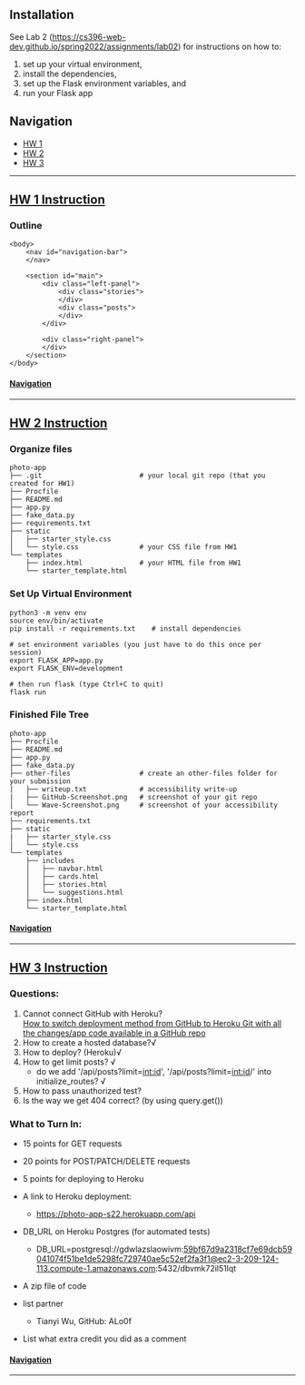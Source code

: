 ## Installation

See Lab 2 (<https://cs396-web-dev.github.io/spring2022/assignments/lab02>) for instructions on how to:

1. set up your virtual environment,
2. install the dependencies,
3. set up the Flask environment variables, and
4. run your Flask app

## Navigation
* [HW 1](#HW-1-Instruction)
* [HW 2](#HW-2-Instruction)
* [HW 3](#HW-3-Instruction)

---

## [HW 1 Instruction](https://cs396-web-dev.github.io/spring2022/assignments/hw01)
### Outline
```
<body>
    <nav id="navigation-bar">
    </nav>

    <section id="main">
        <div class="left-panel">
            <div class="stories">
            </div>
            <div class="posts">
            </div>
        </div>

        <div class="right-panel">
        </div>
    </section>
</body>
```

#### [Navigation](#Navigation)

---

## [HW 2 Instruction](https://cs396-web-dev.github.io/spring2022/assignments/hw02)
### Organize files
```
photo-app
├── .git                        # your local git repo (that you created for HW1)
├── Procfile
├── README.md
├── app.py
├── fake_data.py
├── requirements.txt
├── static
│   ├── starter_style.css
│   └── style.css               # your CSS file from HW1
└── templates
    ├── index.html              # your HTML file from HW1
    └── starter_template.html
```

### Set Up Virtual Environment
```
python3 -m venv env
source env/bin/activate
pip install -r requirements.txt    # install dependencies

# set environment variables (you just have to do this once per session)
export FLASK_APP=app.py     
export FLASK_ENV=development

# then run flask (type Ctrl+C to quit)
flask run
```

### Finished File Tree
```
photo-app
├── Procfile
├── README.md
├── app.py
├── fake_data.py
├── other-files                 # create an other-files folder for your submission
|   ├── writeup.txt             # accessibility write-up
|   ├── GitHub-Screenshot.png   # screenshot of your git repo
│   └── Wave-Screenshot.png     # screenshot of your accessibility report
├── requirements.txt
├── static
|   ├── starter_style.css
│   └── style.css
└── templates
    ├── includes
    │   ├── navbar.html
    │   ├── cards.html
    │   ├── stories.html
    │   └── suggestions.html
    ├── index.html
    └── starter_template.html
```

#### [Navigation](#Navigation)

---

## [HW 3 Instruction](https://cs396-web-dev.github.io/spring2022/assignments/hw03)

### Questions:
1. Cannot connect GitHub with Heroku?  
[How to switch deployment method from GitHub to Heroku Git with all the changes/app code available in a GitHub repo](https://help.heroku.com/CKVOUPSY/how-to-switch-deployment-method-from-github-to-heroku-git-with-all-the-changes-app-code-available-in-a-github-repo)</br>
2. How to create a hosted database?√
3. How to deploy? (Heroku)√
4. How to get limit posts? √ 
    * do we add '/api/posts?limit=<int:id>', '/api/posts?limit=<int:id>/' into initialize_routes? √ 
5. How to pass unauthorized test?
6. Is the way we get 404 correct? (by using query.get())


### What to Turn In:
* 15 points for GET requests
* 20 points for POST/PATCH/DELETE requests
* 5 points for deploying to Heroku
 
* A link to Heroku deployment: 
  * <https://photo-app-s22.herokuapp.com/api>
* DB_URL on Heroku Postgres (for automated tests)
  * DB_URL=postgresql://gdwlazslaowivm:59bf67d9a2318cf7e69dcb59041074f51be1de5298fc729740ae5c52ef2fa3f1@ec2-3-209-124-113.compute-1.amazonaws.com:5432/dbvmk72il51lqt
* A zip file of code
* list partner
  * Tianyi Wu, GitHub: ALo0f
* List what extra credit you did as a comment


#### [Navigation](#Navigation)


--- 


